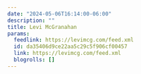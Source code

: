 ```yaml
---
date: "2024-05-06T16:14:00-06:00"
description: ""
title: Levi McGranahan
params:
  feedlink: https://levimcg.com/feed.xml
  id: da35406d9ce22aa5c29c5f906cf00457
  link: https://levimcg.com/feed.xml
  blogrolls: []
---
```

